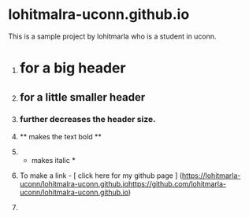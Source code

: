 # lohitmalra-uconn.github.io

This is a sample project by lohitmarla who is a student in uconn.

1. # for a big header
2. ## for a little smaller header
3. ### further decreases the header size.
4. ** makes the text bold **
5. * makes italic *
  
6. To make a link - [ click here for my github page ] ([https://lohitmarla-uconn/lohitmalra-uconn.github.io](https://github.com/lohitmarla-uconn/lohitmalra-uconn.github.io)https://github.com/lohitmarla-uconn/lohitmalra-uconn.github.io)
7. 
